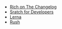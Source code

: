 - [Rich on The Changelog](https://changelog.fm/332)
- [Sratch for Developers](https://scratch.mit.edu/developers)
- [Lerna](https://github.com/lerna/lerna)
- [Rush](https://rushjs.io)
